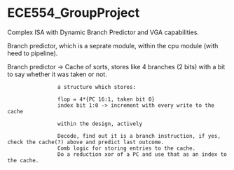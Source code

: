 # ECE554_GroupProject
Complex ISA with Dynamic Branch Predictor and VGA capabilities. 

Branch predictor, which is a seprate module, within the cpu module (with heed to pipeline).

Branch predictor -> Cache of sorts, stores like 4 branches (2 bits) with a bit to say whether it was taken or not. 
                     
                    a structure which stores:
                    
                    flop = 4*{PC 16:1, taken bit 0}
                    index bit 1:0 -> increment with every write to the cache

                    within the design, actively
                    
                    Decode, find out it is a branch instruction, if yes, check the cache(?) above and predict last outcome.
                    Comb logic for storing entries to the cache.
                    Do a reduction xor of a PC and use that as an index to the cache. 
